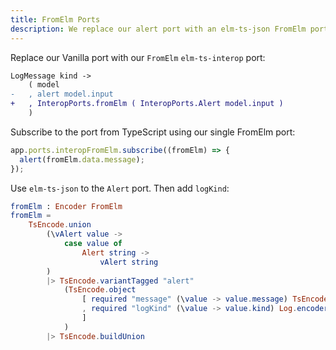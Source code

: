 ```yaml
---
title: FromElm Ports
description: We replace our alert port with an elm-ts-json FromElm port to keep it in sync with TypeScript.
---
```


Replace our Vanilla port with our `FromElm` `elm-ts-interop` port:

```diff
LogMessage kind ->
    ( model
-   , alert model.input
+   , InteropPorts.fromElm ( InteropPorts.Alert model.input )
    )
```

Subscribe to the port from TypeScript using our single FromElm port:

```typescript
app.ports.interopFromElm.subscribe((fromElm) => {
  alert(fromElm.data.message);
});
```

Use `elm-ts-json` to the `Alert` port. Then add `logKind`:

```elm
fromElm : Encoder FromElm
fromElm =
    TsEncode.union
        (\vAlert value ->
            case value of
                Alert string ->
                    vAlert string
        )
        |> TsEncode.variantTagged "alert"
            (TsEncode.object
                [ required "message" (\value -> value.message) TsEncode.string
                , required "logKind" (\value -> value.kind) Log.encoder
                ]
            )
        |> TsEncode.buildUnion
```

